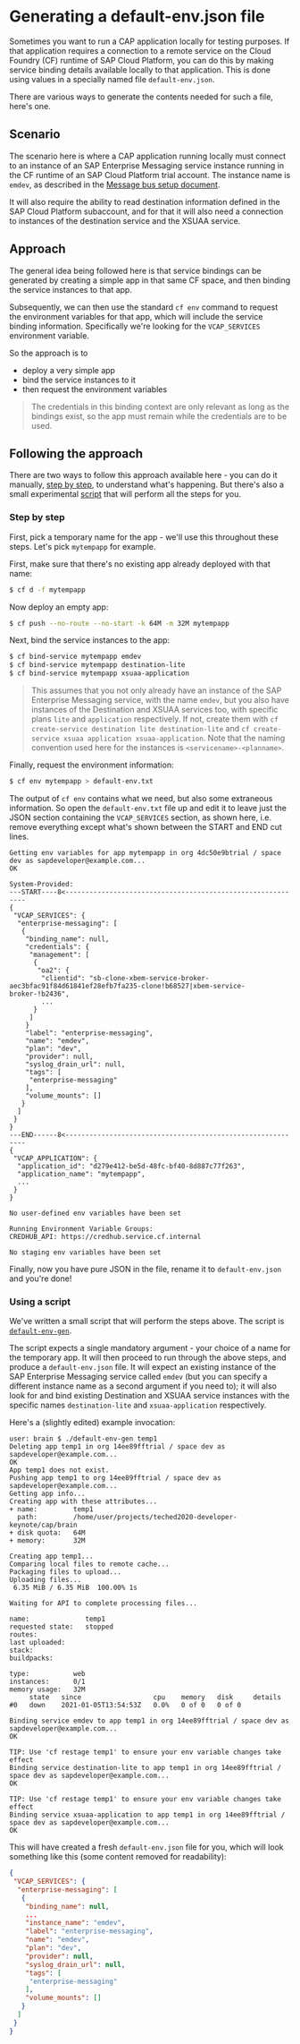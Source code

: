 # Generating a default-env.json file

Sometimes you want to run a CAP application locally for testing purposes. If that application requires a connection to a remote service on the Cloud Foundry (CF) runtime of SAP Cloud Platform, you can do this by making service binding details available locally to that application. This is done using values in a specially named file `default-env.json`.

There are various ways to generate the contents needed for such a file, here's one.

## Scenario

The scenario here is where a CAP application running locally must connect to an instance of an SAP Enterprise Messaging service instance running in the CF runtime of an SAP Cloud Platform trial account. The instance name is `emdev`, as described in the [Message bus setup document](../../messagebus/).

It will also require the ability to read destination information defined in the SAP Cloud Platform subaccount, and for that it will also need a connection to instances of the destination service and the XSUAA service.

## Approach

The general idea being followed here is that service bindings can be generated by creating a simple app in that same CF space, and then binding the service instances to that app.

Subsequently, we can then use the standard `cf env` command to request the environment variables for that app, which will include the service binding information. Specifically we're looking for the `VCAP_SERVICES` environment variable.

So the approach is to

- deploy a very simple app
- bind the service instances to it
- then request the environment variables

> The credentials in this binding context are only relevant as long as the bindings exist, so the app must remain while the credentials are to be used.

## Following the approach

There are two ways to follow this approach available here - you can do it manually, [step by step](#step-by-step), to understand what's happening. But there's also a small experimental [script](#using-a-script) that will perform all the steps for you.

### Step by step

First, pick a temporary name for the app - we'll use this throughout these steps. Let's pick `mytempapp` for example.

First, make sure that there's no existing app already deployed with that name:

```sh
$ cf d -f mytempapp
```

Now deploy an empty app:

```sh
$ cf push --no-route --no-start -k 64M -m 32M mytempapp
```

Next, bind the service instances to the app:

```sh
$ cf bind-service mytempapp emdev
$ cf bind-service mytempapp destination-lite
$ cf bind-service mytempapp xsuaa-application
```

> This assumes that you not only already have an instance of the SAP Enterprise Messaging service, with the name `emdev`, but you also have instances of the Destination and XSUAA services too, with specific plans `lite` and `application` respectively. If not, create them with `cf create-service destination lite destination-lite` and `cf create-service xsuaa application xsuaa-application`. Note that the naming convention used here for the instances is `<servicename>-<planname>`.

Finally, request the environment information:

```sh
$ cf env mytempapp > default-env.txt
```

The output of `cf env` contains what we need, but also some extraneous information. So open the `default-env.txt` file up and edit it to leave just the JSON section containing the `VCAP_SERVICES` section, as shown here, i.e. remove everything except what's shown between the START and END cut lines.

```
Getting env variables for app mytempapp in org 4dc50e9btrial / space dev as sapdeveloper@example.com...
OK

System-Provided:
---START----8<------------------------------------------------------------
{
 "VCAP_SERVICES": {
  "enterprise-messaging": [
   {
    "binding_name": null,
    "credentials": {
     "management": [
      {
       "oa2": {
        "clientid": "sb-clone-xbem-service-broker-aec3bfac91f84d61841ef28efb7fa235-clone!b68527|xbem-service-broker-!b2436",
        ...
      }
     ]
    }
    "label": "enterprise-messaging",
    "name": "emdev",
    "plan": "dev",
    "provider": null,
    "syslog_drain_url": null,
    "tags": [
     "enterprise-messaging"
    ],
    "volume_mounts": []
   }
  ]
 }
}
---END------8<------------------------------------------------------------
{
 "VCAP_APPLICATION": {
  "application_id": "d279e412-be5d-48fc-bf40-8d887c77f263",
  "application_name": "mytempapp",
  ...
 }
}

No user-defined env variables have been set

Running Environment Variable Groups:
CREDHUB_API: https://credhub.service.cf.internal

No staging env variables have been set

```

Finally, now you have pure JSON in the file, rename it to `default-env.json` and you're done!

### Using a script

We've written a small script that will perform the steps above. The script is [`default-env-gen`](default-env-gen).

The script expects a single mandatory argument - your choice of a name for the temporary app. It will then proceed to run through the above steps, and produce a `default-env.json` file. It will expect an existing instance of the SAP Enterprise Messaging service called `emdev` (but you can specify a different instance name as a second argument if you need to); it will also look for and bind existing Destination and XSUAA service instances with the specific names `destination-lite` and `xsuaa-application` respectively.

Here's a (slightly edited) example invocation:

```
user: brain $ ./default-env-gen temp1
Deleting app temp1 in org 14ee89fftrial / space dev as sapdeveloper@example.com...
OK
App temp1 does not exist.
Pushing app temp1 to org 14ee89fftrial / space dev as sapdeveloper@example.com...
Getting app info...
Creating app with these attributes...
+ name:         temp1
  path:         /home/user/projects/teched2020-developer-keynote/cap/brain
+ disk quota:   64M
+ memory:       32M

Creating app temp1...
Comparing local files to remote cache...
Packaging files to upload...
Uploading files...
 6.35 MiB / 6.35 MiB  100.00% 1s

Waiting for API to complete processing files...

name:              temp1
requested state:   stopped
routes:
last uploaded:
stack:
buildpacks:

type:           web
instances:      0/1
memory usage:   32M
     state   since                  cpu    memory   disk     details
#0   down    2021-01-05T13:54:53Z   0.0%   0 of 0   0 of 0

Binding service emdev to app temp1 in org 14ee89fftrial / space dev as sapdeveloper@example.com...
OK

TIP: Use 'cf restage temp1' to ensure your env variable changes take effect
Binding service destination-lite to app temp1 in org 14ee89fftrial / space dev as sapdeveloper@example.com...
OK

TIP: Use 'cf restage temp1' to ensure your env variable changes take effect
Binding service xsuaa-application to app temp1 in org 14ee89fftrial / space dev as sapdeveloper@example.com...
OK
```

This will have created a fresh `default-env.json` file for you, which will look something like this (some content removed for readability):

```json
{
 "VCAP_SERVICES": {
  "enterprise-messaging": [
   {
    "binding_name": null,
    ...
    "instance_name": "emdev",
    "label": "enterprise-messaging",
    "name": "emdev",
    "plan": "dev",
    "provider": null,
    "syslog_drain_url": null,
    "tags": [
     "enterprise-messaging"
    ],
    "volume_mounts": []
   }
  ]
 }
}
```
